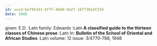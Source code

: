 ```yaml
---
id: uuid-be7943d1-bfff-46d0-9a2f-16f7381df234
date: 1948
---
```


given: E.D. :Latn
family: Edwards :Latn
**A classified guide to the thirteen classes of Chinese prose** :Latn
In: 
**Bulletin of the School of Oriental and African Studies** :Latn
volume: 12
issue: 3/4770-788, 1948